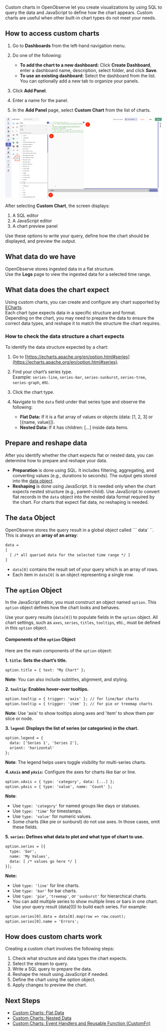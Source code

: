 Custom charts in OpenObserve let you create visualizations by using SQL to query the data and JavaScript to define how the chart appears. 
Custom charts are useful when other built-in chart types do not meet your needs.

## How to access custom charts

1. Go to **Dashboards** from the left-hand navigation menu.  
2. Do one of the following:   

    - **To add the chart to a new dashboard:** Click **Create Dashboard**, enter a dashboard name, description, select folder, and click **Save**.  
    - **To use an existing dashboard:** Select the dashboard from the list. You can optionally add a new tab to organize your panels.  

3. Click **Add Panel**.  
4. Enter a name for the panel.  
5. In the **Add Panel** page, select **Custom Chart** from the list of charts.

![custom-chart](../../../images/custom-chart.png)

After selecting **Custom Chart**, the screen displays: 

1. A SQL editor  
2. A JavaScript editor  
3. A chart preview panel

Use these options to write your query, define how the chart should be displayed, and preview the output.

## What data do we have

OpenObserve stores ingested data in a flat structure.   
Use the **Logs** page to view the ingested data for a selected time range. 

## What data does the chart expect

Using custom charts, you can create and configure any chart supported by [ECharts](https://echarts.apache.org/examples/en/).  
Each chart type expects data in a specific structure and format.  
Depending on the chart, you may need to prepare the data to ensure the correct data types, and reshape it to match the structure the chart requires.

### How to check the data structure a chart expects

To identify the data structure expected by a chart: 

1. Go to [https://echarts.apache.org/en/option.html#series](https://echarts.apache.org/en/option.html#series).  
2. Find your chart’s series type.  
   Example: `series-line`, `series-bar`, `series-sunburst`, `series-tree`, `series-graph`, etc.  
3. Click the chart type.  
4. Navigate to the `data` field under that series type and observe the following: 

    - **Flat Data:** If it is a flat array of values or objects (data: [1, 2, 3] or [{name, value}]).   
    - **Nested Data:** If it has children: [...] inside data items. 

## Prepare and reshape data

After you identify whether the chart expects flat or nested data, you can determine how to prepare and reshape your data.

- **Preparation** is done using SQL. It includes filtering, aggregating, and converting values (e.g., durations to seconds). The output gets stored into the [data object](#heading=h.v1k313w3r22s).  
- **Reshaping** is done using JavaScript. It is needed only when the chart expects nested structure (e.g., parent–child). Use JavaScript to convert flat records in the `data` object into the nested data format required by the chart. For charts that expect flat data, no reshaping is needed. 

## The `data` Object 

OpenObserve stores the query result in a global object called ``` data` ``. This is always an **array of an array**:

```linenums="1"
data = 
[
  [ /* all queried data for the selected time range */ ]
]
```

- `data[0]` contains the result set of your query which is an array of rows.  
- Each item in `data[0]` is an object representing a single row.

## The `option` Object

In the JavaScript editor, you must construct an object named `option`. 
This `option` object defines how the chart looks and behaves. 

Use your query results (`data[0]`) to populate fields in the `option` object. All chart settings, such as `axes`, `series`, `titles`, `tooltips`, etc., must be defined in this `option` object. 

#### Components of the `option` Object

Here are the main components of the `option` object:

**1. `title`: Sets the chart’s title.**

``` linenums="1" 
option.title = { text: "My Chart" };  
```  
**Note**: You can also include subtitles, alignment, and styling.

**2. `tooltip`: Enables hover-over tooltips.**  
```linenums="1"  
option.tooltip = { trigger: 'axis' }; // for line/bar charts  
option.tooltip = { trigger: 'item' }; // for pie or treemap charts  
```  
**Note**: Use 'axis' to show tooltips along axes and 'item' to show them per slice or node.

**3. `legend`: Displays the list of series (or categories) in the chart.**

```linenums="1"  
option.legend = {   
  data: ['Series 1', 'Series 2'],  
  orient: 'horizontal'   
};  
```  
**Note**: The legend helps users toggle visibility for multi-series charts.

**4.`xAxis` and `yAxis`:** Configure the axes for charts like bar or line.

```linenums="1"  
option.xAxis = { type: 'category', data: [...] };  
option.yAxis = { type: 'value', name: 'Count' };  
```  
**Note**: 

* Use `type: 'category'` for named groups like days or statuses.  
* Use `type: 'time'` for timestamps.  
* Use `type: 'value'` for numeric values.  
* Some charts (like pie or sunburst) do not use axes. In those cases, omit these fields.

**5. `series`: Defines what data to plot and what type of chart to use.**  
```linenums="1"  
option.series = [{  
  type: 'bar',  
  name: 'My Values',  
  data: [ /* values go here */ ]  
}];  
```  
**Note:** 

- Use `type: 'line'` for line charts.  
- Use `type: 'bar'` for bar charts.  
- Use `type: 'pie'`, `'treemap'`, or `'sunburst'` for hierarchical charts.  
- You can add multiple series to show multiple lines or bars in one chart. Use your query result (data[0]) to build each series. For example:

```linenums="1"  
option.series[0].data = data[0].map(row => row.count);  
option.series[0].name = 'Errors';

```

## How does custom charts work

Creating a custom chart involves the following steps:

1. Check what structure and data types the chart expects.  
2. Select the stream to query.  
3. Write a SQL query to prepare the data.  
4. Reshape the result using JavaScript if needed.  
5. Define the chart using the option object.  
6. Apply changes to preview the chart.

## Next Steps

* [Custom Charts: Flat Data](custom-charts-flat-data.md)  
* [Custom Charts: Nested Data](custom-charts-nested-data.md)  
* [Custom Charts: Event Handlers and Reusable Function (CustomFn)](custom-charts-event-handlers-and-custom-functions.md) 
